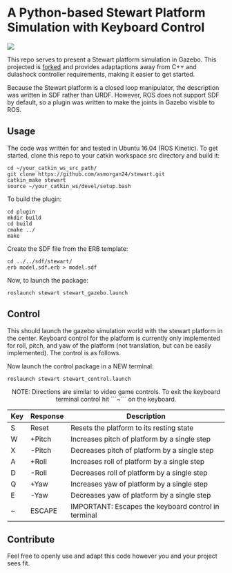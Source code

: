 # A Python-based Stewart Platform Simulation with Keyboard Control

![](https://github.com/daniel-s-ingram/stewart/blob/master/gif/stewart.gif)

This repo serves to present a Stewart platform simulation in Gazebo. This projected is [forked](https://github.com/daniel-s-ingram/stewart) and provides adaptaptions away from C++ and dulashock controller requirements, making it easier to get started.  

Because the Stewart platform is a closed loop manipulator, the description was written in SDF rather than URDF. However, ROS does not support SDF by default, so a plugin was written to make the joints in Gazebo visible to ROS.

## Usage
The code was written for and tested in Ubuntu 16.04 (ROS Kinetic). To get started, clone this repo to your catkin workspace src directory and build it:

```
cd ~/your_catkin_ws_src_path/  
git clone https://github.com/asmorgan24/stewart.git  
catkin_make stewart
source ~/your_catkin_ws/devel/setup.bash
```

To build the plugin:

```
cd plugin  
mkdir build  
cd build  
cmake ../  
make  
```

Create the SDF file from the ERB template:

```
cd ../../sdf/stewart/
erb model.sdf.erb > model.sdf
```

Now, to launch the package:

```
roslaunch stewart stewart_gazebo.launch
```

## Control
This should launch the gazebo simulation world with the stewart platform in the center. Keyboard control for the platform is currently only implemented for roll, pitch, and yaw of the platform (not translation, but can be easily implemented). The control is as follows.

Now launch the control package in a NEW terminal:

```
roslaunch stewart stewart_control.launch
```

<center>
NOTE: Directions are similar to video game controls. To exit the keyboard terminal control hit ```~``` on the keyboard.
  
  
  
| Key | Response   | Description                                                 |
|-----|------------|-------------------------------------------------------------|
| S   | Reset      | Resets the platform to its resting state                    |
| W   | +Pitch     | Increases pitch of platform by a single step                |
| X   | -Pitch     | Decreases pitch of platform by a single step                |
| A   | +Roll      | Increases roll of platform by a single step                 |
| D   | -Roll      | Decreases roll of platform by a single step                 |
| Q   | +Yaw       | Increases yaw of platform by a single step                  |
| E   | -Yaw       | Decreases yaw of platform by a single step                  |
| ~   | ESCAPE     | IMPORTANT: Escapes the keyboard control in terminal         |
</center>


## Contribute
Feel free to openly use and adapt this code however you and your project sees fit. 
